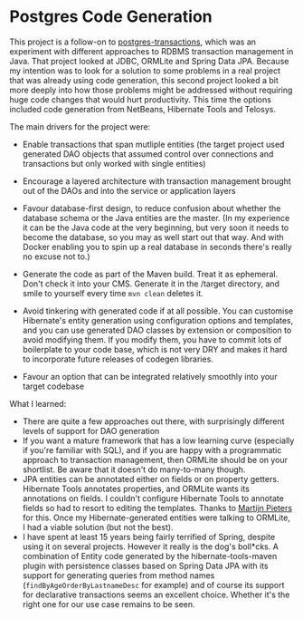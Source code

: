 # Postgres Code Generation

This project is a follow-on to [postgres-transactions](https://github.com/johnreah/postgres-transactions), which was an
experiment with different approaches to RDBMS transaction management in Java. That project looked at JDBC, ORMLite and
Spring Data JPA. Because my intention was to look for a solution to some problems in a real project that was already
using code generation, this second project looked a bit more deeply into how those problems might be addressed without
requiring huge code changes that would hurt productivity. This time the options included code generation from NetBeans,
Hibernate Tools and Telosys.

The main drivers for the project were:
- Enable transactions that span mutliple entities (the target project used generated DAO objects that assumed 
  control over connections and transactions but only worked with single entities)
    
- Encourage a layered architecture with transaction management brought out of the DAOs and into the service or
  application layers
  
- Favour database-first design, to reduce confusion about whether the database schema or the Java entities are the
  master. (In my experience it can be the Java code at the very beginning, but very soon it needs to become the
  database, so you may as well start out that way. And with Docker enabling you to spin up a real database in seconds
  there's really no excuse not to.)
  
- Generate the code as part of the Maven build. Treat it as ephemeral. Don't check it into your CMS. Generate it in
  the /target directory, and smile to yourself every time `mvn clean` deletes it. 

- Avoid tinkering with generated code if at all possible. You can customise Hibernate's entity generation using
  configuration options and templates, and you can use generated DAO classes by extension or composition to avoid
  modifying them. If you modify them, you have to commit lots of boilerplate to your code base, which is not very DRY
  and makes it hard to incorporate future releases of codegen libraries.
  
- Favour an option that can be integrated relatively smoothly into your target codebase

What I learned:
- There are quite a few approaches out there, with surprisingly different levels of support for DAO generation
- If you want a mature framework that has a low learning curve (especially if you're familiar with SQL), and if you are
  happy with a programmatic approach to transaction management, then ORMLite should be on your shortlist. Be aware that
  it doesn't do many-to-many though.
- JPA entities can be annotated either on fields or on property getters. Hibernate Tools annotates properties, and
  ORMLite wants its annotations on fields. I couldn't configure Hibernate Tools to annotate fields so had to resort to
  editing the templates. Thanks to
  [Martijn Pieters](https://stackoverflow.com/questions/1861817/hibernate-moving-annotations-from-property-method-level-to-field-level)
  for this. Once my Hibernate-generated entities were talking to ORMLite, I had a viable solution (but not the best). 
- I have spent at least 15 years being fairly terrified of Spring, despite using it on several projects. However it
  really is the dog's boll*cks. A combination of Entity code generated by the hibernate-tools-maven plugin with
  persistence classes based on Spring Data JPA with its support for generating queries from method names
  (`findByAgeOrderByLastnameDesc` for example) and of course its support for declarative transactions seems an
  excellent choice. Whether it's the right one for our use case remains to be seen.